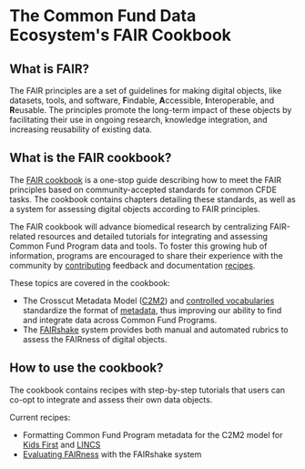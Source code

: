 # The Common Fund Data Ecosystem's FAIR Cookbook

## What is FAIR?

The FAIR principles are a set of guidelines for making digital objects, like datasets, tools, and software, **F**indable, **A**ccessible, **I**nteroperable, and **R**eusable. The principles promote the long-term impact of these objects by facilitating their use in ongoing research, knowledge integration, and increasing reusability of existing data.

## What is the FAIR cookbook?

The [FAIR cookbook](https://docs.nih-cfde.org/en/latest/the-fair-cookbook/intro/) is a one-stop guide describing how to meet the FAIR principles based on community-accepted standards for common CFDE tasks. The cookbook contains chapters detailing these standards, as well as a system for assessing digital objects according to FAIR principles.

The FAIR cookbook will advance biomedical research by centralizing FAIR-related resources and detailed tutorials for integrating and assessing Common Fund Program data and tools. To foster this growing hub of information, programs are encouraged to share their experience with the community by [contributing](https://docs.nih-cfde.org/en/latest/the-fair-cookbook/content/recipes/Governance/contributing/) feedback and documentation [recipes](https://github.com/nih-cfde/the-fair-cookbook/blob/dev/content/recipes/01/fair-cfde.md). 

These topics are covered in the cookbook:
- The Crosscut Metadata Model ([C2M2](https://www.nih-cfde.org/product/c2m2-glossary/#user-content-c2m2)) and [controlled vocabularies](https://docs.nih-cfde.org/en/latest/the-fair-cookbook/content/recipes/Semantics/ontologies/) standardize the format of [metadata](https://www.nih-cfde.org/product/c2m2-glossary/#metadata), thus improving our ability to find and integrate data across Common Fund Programs.
- The [FAIRshake](https://fairshake.cloud) system provides both manual and automated rubrics to assess the FAIRness of digital objects. 

## How to use the cookbook?

The cookbook contains recipes with step-by-step tutorials that users can co-opt to integrate and assess their own data objects.

Current recipes:
- Formatting Common Fund Program metadata for the C2M2 model for [Kids First](https://docs.nih-cfde.org/en/latest/the-fair-cookbook/content/recipes/Discoverability/kf/) and [LINCS](https://docs.nih-cfde.org/en/latest/the-fair-cookbook/content/recipes/Discoverability/lincs/)
- [Evaluating FAIRness](https://docs.nih-cfde.org/en/latest/the-fair-cookbook/content/recipes/Compliance/fairshake/) with the FAIRshake system




